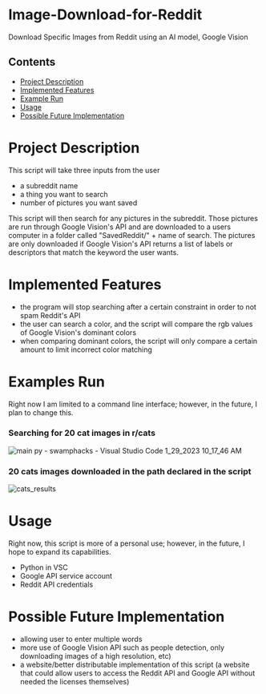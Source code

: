 # Image-Download-for-Reddit
Download Specific Images from Reddit using an AI model, Google Vision 
## Contents
- [Project Description](#project-description)
- [Implemented Features](#implemented-features)
- [Example Run](#example-run)
- [Usage](#usage)
- [Possible Future Implementation](#possible-future-implementation)

# Project Description
This script will take three inputs from the user
- a subreddit name
- a thing you want to search 
- number of pictures you want saved

This script will then search for any pictures in the subreddit.
Those pictures are run through Google Vision's API and are downloaded to a users computer in a folder called "SavedReddit/" + name of search.
The pictures are only downloaded if Google Vision's API returns a list of labels or descriptors that match the keyword the user wants.

# Implemented Features
- the program will stop searching after a certain constraint in order to not spam Reddit's API
- the user can search a color, and the script will compare the rgb values of Google Vision's dominant colors
- when comparing dominant colors, the script will only compare a certain amount to limit incorrect color matching

# Examples Run
Right now I am limited to a command line interface; however, in the future, I plan to change this.
### Searching for 20 cat images in r/cats
![main py - swamphacks - Visual Studio Code 1_29_2023 10_17_46 AM](https://user-images.githubusercontent.com/64299012/215336972-7e992344-c52f-433f-8bb9-f64cb145a351.png)


### 20 cats images downloaded in the path declared in the script
![cats_results](https://user-images.githubusercontent.com/64299012/215337132-99454465-fdae-4c60-bb82-a4c2abeb2889.png)


# Usage
Right now, this script is more of a personal use; however, in the future, I hope to expand its capabilities.
- Python in VSC
- Google API service account 
- Reddit API credentials


# Possible Future Implementation
- allowing user to enter multiple words
- more use of Google Vision API such as people detection, only downloading images of a high resolution, etc)
- a website/better distributable implementation of this script (a website that could allow users to access the Reddit API and Google API without needed the licenses themselves)
